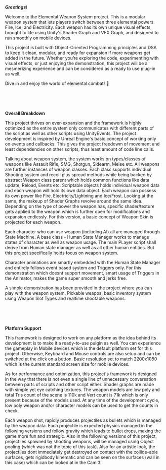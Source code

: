 **_Greetings!_**

Welcome to the Elemental Weapon System project. This is a modular weapon system that lets players switch between three elemental powers: Fire, Ice, and Electricity. 
Each weapon has its own unique visual effects, brought to life using Unity's Shader Graph and VFX Graph, and designed to run smoothly on mobile devices.

This project is built with Object-Oriented Programming principles and DSA to keep it clean, modular, and ready for expansion if more weapons get added in the future. 
Whether you’re exploring the code, experimenting with visual effects, or just enjoying the demonstration, this project will be a mesmerizing experience and can be considered as a ready to use plug-in as well.

Dive in and enjoy the world of elemental combat! 👾

<br><br><br>

**Overall Breakdown**

This project thrives on ever-expansion and the framework is highly optimized as the entire system only communicates with different parts of the script as well as other scripts using UnityEvents.
The project development is inspired by Unreal Engine's basic concept of working only on events and callbacks. This gives the project freedowm of movement and least dependencies on other scripts, thus least amount of code line calls.

Talking about weapon system, the system works on types/classes of weapons like Assault Rifle, SMG, Shotgun, Sidearm, Melee etc. All weapons are further instances of weapon classes. 
Each class supports individual Shooting system and recoil plus spread methods while being backed by abstract Weapon class parent which holds common functions like data update, Reload, Events etc. Scriptable objects holds 
individual weapon data and each weapon will hold its own data object. 
Each weapon can possess its own power like Fire, Electricity/Lightning and Ice/Frost. Looking at the same, the makeup of Shader Graphs revolve around the same idea. Depending on the type of power the weapon has, specific shader/texture gets applied 
to the weapon which is further open for modifications and expansion endlessly. For this version, a basic concept of Weapon Skin is projected for each weapon.

Each character who can use weapon (including AI) all are managed through State Machine. A base class - Human State Manager works to manage states of character as well as weapon usage. 
The main PLayer script shall derive from Human state manager as well as all other human entities. But this project specifically holds focus on weapon system.

Character animations are smartly embedded with the Human State Manager and entirely follows event based system and Triggers only. For this demonstration which doesnt support movement, smart usage of Triggers in the Animator, makes the game super smooth and 
jerks free.

A simple demonstration has been provided in the project where you can play with the weapon system. Pickable weapos, basic inventory system using Weapon Slot Types and realtime shootable weapons.

<br><br><br>

**Platform Support**

This framework is designed to work on any platform as the idea behind its development is to make it a ready-to-use pulgin as well. You can experience the gameplay in Mobile devices which is the default platform set for this project.
Otherwise, Keyboard and Mouse controls are also setup and can be switched at the click on a button. Basic resolution set to match 2200x1080 which is the current standard screen size for mobile devices.

As for performance and optimization, this project's framework is designed in the way that there is not even a single line of unnecessary conversation between parts of scripts and other script either. 
Shader graphs are made with simple yet eye catching textures. The weapon models are low poly and total Tris count of the scene is 110k and Vert count is 71k which is only present because of the models used. At any time of the development cycle,
low poly weapon and/or character models can be used to get the counts in check. 

Each weapon shot, rapidly produces projectiles as bullets which is managed by the weapon data. Each projectile is expected physics managed in the following versions and follow gravity which leads to bullet drops, making the game more fun and strategic.
Also in the following versions of this project, projectiles spawned by shooting weapons, will be managed using Object pooling (which was not the topic of this task). Also for an artistic look, the projectiles dont immediately get destroyed on 
contact with the collide-able surfaces, gets rigidbody kinematic and can be seen on the surfaces (wall in this case) which can be looked at in the Cam 3.
